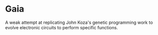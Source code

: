 # Gaia
A weak attempt at replicating John Koza's genetic programming work to evolve electronic circuits to perform specific functions.
